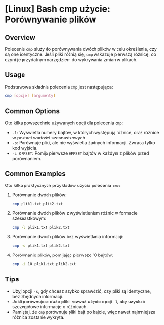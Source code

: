 # [Linux] Bash cmp użycie: Porównywanie plików

## Overview
Polecenie `cmp` służy do porównywania dwóch plików w celu określenia, czy są one identyczne. Jeśli pliki różnią się, `cmp` wskazuje pierwszą różnicę, co czyni je przydatnym narzędziem do wykrywania zmian w plikach.

## Usage
Podstawowa składnia polecenia `cmp` jest następująca:

```bash
cmp [opcje] [argumenty]
```

## Common Options
Oto kilka powszechnie używanych opcji dla polecenia `cmp`:

- `-l`: Wyświetla numery bajtów, w których występują różnice, oraz różnice w postaci wartości szesnastkowych.
- `-s`: Porównuje pliki, ale nie wyświetla żadnych informacji. Zwraca tylko kod wyjścia.
- `-i OFFSET`: Pomija pierwsze `OFFSET` bajtów w każdym z plików przed porównaniem.

## Common Examples
Oto kilka praktycznych przykładów użycia polecenia `cmp`:

1. Porównanie dwóch plików:
   ```bash
   cmp plik1.txt plik2.txt
   ```

2. Porównanie dwóch plików z wyświetleniem różnic w formacie szesnastkowym:
   ```bash
   cmp -l plik1.txt plik2.txt
   ```

3. Porównanie dwóch plików bez wyświetlania informacji:
   ```bash
   cmp -s plik1.txt plik2.txt
   ```

4. Porównanie plików, pomijając pierwsze 10 bajtów:
   ```bash
   cmp -i 10 plik1.txt plik2.txt
   ```

## Tips
- Użyj opcji `-s`, gdy chcesz szybko sprawdzić, czy pliki są identyczne, bez zbędnych informacji.
- Jeśli porównujesz duże pliki, rozważ użycie opcji `-l`, aby uzyskać szczegółowe informacje o różnicach.
- Pamiętaj, że `cmp` porównuje pliki bajt po bajcie, więc nawet najmniejsza różnica zostanie wykryta.